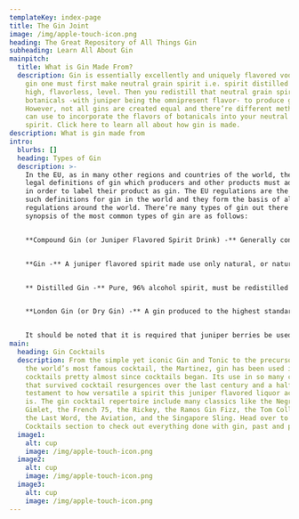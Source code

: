 ```yaml
---
templateKey: index-page
title: The Gin Joint
image: /img/apple-touch-icon.png
heading: The Great Repository of All Things Gin
subheading: Learn All About Gin
mainpitch:
  title: What is Gin Made From?
  description: Gin is essentially excellently and uniquely flavored vodka. To make
    gin one must first make neutral grain spirit i.e. spirit distilled to a
    high, flavorless, level. Then you redistill that neutral grain spirit with
    botanicals -with juniper being the omnipresent flavor- to produce gin.
    However, not all gins are created equal and there’re different methods you
    can use to incorporate the flavors of botanicals into your neutral grain
    spirit. Click here to learn all about how gin is made.
description: What is gin made from
intro:
  blurbs: []
  heading: Types of Gin
  description: >-
    In the EU, as in many other regions and countries of the world, there’re
    legal definitions of gin which producers and other products must adhere to
    in order to label their product as gin. The EU regulations are the strictest
    such definitions for gin in the world and they form the basis of all gin
    regulations around the world. There’re many types of gin out there but the
    synopsis of the most common types of gin are as follows:


    **Compound Gin (or Juniper Flavored Spirit Drink) -** Generally considered the lowest quality gin these product need only have flavors, natural or artificial, added to alcohol used to secure their status. No re-distillation required. Minimum 30% ABV


    **Gin -** A juniper flavored spirit made use only natural, or naturally derived flavors. Minimum 37.5% ABV


    ** Distilled Gin -** Pure, 96% alcohol spirit, must be redistilled in still predominantly used for gin with juniper berries and other natural botanicals. Minimum 37.5%ABV


    **London Gin (or Dry Gin) -** A gin produced to the highest standards set by the EU. On a basic level it requires the re-distillation of neutral grain sprit with _only_ natural plant material in traditional stills. These can also be called _Dry_ or _London Dry_ Minimum 37.5% ABV.


    It should be noted that it is required that juniper berries be used in their natural form, or specified natural derivative of the berry, in all of the above styles; even compound gin. There’re many other type and styles of gin out there including: sloe gin, American gin, Japanese gin, Old Tom gin, and, of course, not forgetting genever (jenever), the grandfather of modern gin. Read more about what makes each type of these gins unique right here.
main:
  heading: Gin Cocktails
  description: From the simple yet iconic Gin and Tonic to the precursor of the
    the world’s most famous cocktail, the Martinez, gin has been used in
    cocktails pretty almost since cocktails began. Its use in so many cocktails
    that survived cocktail resurgences over the last century and a half stand
    testament to how versatile a spirit this juniper flavored liquor actually
    is. The gin cocktail repertoire include many classics like the Negroni, the
    Gimlet, the French 75, the Rickey, the Ramos Gin Fizz, the Tom Collins, like
    the Last Word, the Aviation, and the Singapore Sling. Head over to the
    Cocktails section to check out everything done with gin, past and present!
  image1:
    alt: cup
    image: /img/apple-touch-icon.png
  image2:
    alt: cup
    image: /img/apple-touch-icon.png
  image3:
    alt: cup
    image: /img/apple-touch-icon.png
---
```

